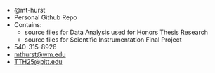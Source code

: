 - @mt-hurst
- Personal Github Repo
- Contains:
  - source files for Data Analysis used for Honors Thesis Research
  - source files for Scientific Instrumentation Final Project
- 540-315-8926
- mthurst@wm.edu
- TTH25@pitt.edu

<!---
mt-hurst/mt-hurst is a ✨ special ✨ repository because its `README.md` (this file) appears on your GitHub profile.
You can click the Preview link to take a look at your changes.
--->
